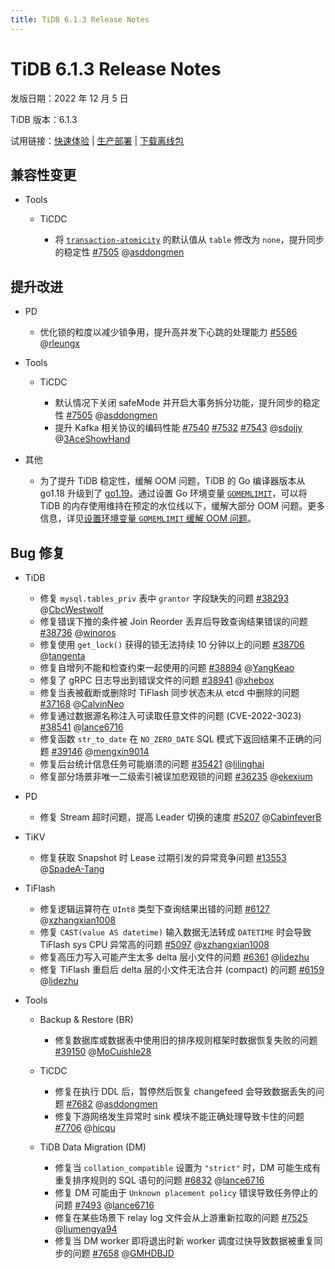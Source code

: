 ```yaml
---
title: TiDB 6.1.3 Release Notes
---
```


# TiDB 6.1.3 Release Notes

发版日期：2022 年 12 月 5 日

TiDB 版本：6.1.3

试用链接：[快速体验](https://docs.pingcap.com/zh/tidb/v6.1/quick-start-with-tidb) | [生产部署](https://docs.pingcap.com/zh/tidb/v6.1/production-deployment-using-tiup) | [下载离线包](https://cn.pingcap.com/product-community/?version=v6.1.3#version-list)

## 兼容性变更

- Tools

    - TiCDC

        - 将 [`transaction-atomicity`](/ticdc/ticdc-sink-to-mysql.md#sink-uri-配置-mysqltidb) 的默认值从 `table` 修改为 `none`，提升同步的稳定性 [#7505](https://github.com/pingcap/tiflow/issues/7505) @[asddongmen](https://github.com/asddongmen)

## 提升改进

- PD

    - 优化锁的粒度以减少锁争用，提升高并发下心跳的处理能力 [#5586](https://github.com/tikv/pd/issues/5586) @[rleungx](https://github.com/rleungx)

- Tools

    - TiCDC

        - 默认情况下关闭 safeMode 并开启大事务拆分功能，提升同步的稳定性 [#7505](https://github.com/pingcap/tiflow/issues/7505) @[asddongmen](https://github.com/asddongmen)
        - 提升 Kafka 相关协议的编码性能 [#7540](https://github.com/pingcap/tiflow/issues/7540) [#7532](https://github.com/pingcap/tiflow/issues/7532) [#7543](https://github.com/pingcap/tiflow/issues/7543) @[sdojjy](https://github.com/sdojjy) @[3AceShowHand](https://github.com/3AceShowHand)

- 其他

    - 为了提升 TiDB 稳定性，缓解 OOM 问题，TiDB 的 Go 编译器版本从 go1.18 升级到了 [go1.19](https://go.dev/doc/go1.19)。通过设置 Go 环境变量 [`GOMEMLIMIT`](https://pkg.go.dev/runtime@go1.19#hdr-Environment_Variables)，可以将 TiDB 的内存使用维持在预定的水位线以下，缓解大部分 OOM 问题。更多信息，详见[设置环境变量 `GOMEMLIMIT` 缓解 OOM 问题](/configure-memory-usage.md#设置环境变量-gomemlimit-缓解-oom-问题)。

## Bug 修复

+ TiDB

    - 修复 `mysql.tables_priv` 表中 `grantor` 字段缺失的问题 [#38293](https://github.com/pingcap/tidb/issues/38293) @[CbcWestwolf](https://github.com/CbcWestwolf)
    - 修复错误下推的条件被 Join Reorder 丢弃后导致查询结果错误的问题 [#38736](https://github.com/pingcap/tidb/issues/38736) @[winoros](https://github.com/winoros)
    - 修复使用 `get_lock()` 获得的锁无法持续 10 分钟以上的问题 [#38706](https://github.com/pingcap/tidb/issues/38706) @[tangenta](https://github.com/tangenta)
    - 修复自增列不能和检查约束一起使用的问题 [#38894](https://github.com/pingcap/tidb/issues/38894) @[YangKeao](https://github.com/YangKeao)
    - 修复了 gRPC 日志导出到错误文件的问题 [#38941](https://github.com/pingcap/tidb/issues/38941) @[xhebox](https://github.com/xhebox)
    - 修复当表被截断或删除时 TiFlash 同步状态未从 etcd 中删除的问题 [#37168](https://github.com/pingcap/tidb/issues/37168) @[CalvinNeo](https://github.com/CalvinNeo)
    - 修复通过数据源名称注入可读取任意文件的问题 (CVE-2022-3023) [#38541](https://github.com/pingcap/tidb/issues/38541) @[lance6716](https://github.com/lance6716)
    - 修复函数 `str_to_date` 在 `NO_ZERO_DATE` SQL 模式下返回结果不正确的问题 [#39146](https://github.com/pingcap/tidb/issues/39146) @[mengxin9014](https://github.com/mengxin9014)
    - 修复后台统计信息任务可能崩溃的问题 [#35421](https://github.com/pingcap/tidb/issues/35421) @[lilinghai](https://github.com/lilinghai)
    - 修复部分场景非唯一二级索引被误加悲观锁的问题 [#36235](https://github.com/pingcap/tidb/issues/36235) @[ekexium](https://github.com/ekexium)

- PD

    - 修复 Stream 超时问题，提高 Leader 切换的速度 [#5207](https://github.com/tikv/pd/issues/5207) @[CabinfeverB](https://github.com/CabinfeverB)

+ TiKV

    - 修复获取 Snapshot 时 Lease 过期引发的异常竞争问题 [#13553](https://github.com/tikv/tikv/issues/13553) @[SpadeA-Tang](https://github.com/SpadeA-Tang)

+ TiFlash

    - 修复逻辑运算符在 `UInt8` 类型下查询结果出错的问题 [#6127](https://github.com/pingcap/tiflash/issues/6127) @[xzhangxian1008](https://github.com/xzhangxian1008)
    - 修复 `CAST(value AS datetime)` 输入数据无法转成 `DATETIME` 时会导致 TiFlash sys CPU 异常高的问题 [#5097](https://github.com/pingcap/tiflash/issues/5097) @[xzhangxian1008](https://github.com/xzhangxian1008)
    - 修复高压力写入可能产生太多 delta 层小文件的问题 [#6361](https://github.com/pingcap/tiflash/issues/6361) @[lidezhu](https://github.com/lidezhu)
    - 修复 TiFlash 重启后 delta 层的小文件无法合并 (compact) 的问题 [#6159](https://github.com/pingcap/tiflash/issues/6159) @[lidezhu](https://github.com/lidezhu)

+ Tools

    + Backup & Restore (BR)

        - 修复数据库或数据表中使用旧的排序规则框架时数据恢复失败的问题 [#39150](https://github.com/pingcap/tidb/issues/39150) @[MoCuishle28](https://github.com/MoCuishle28)

    + TiCDC

        - 修复在执行 DDL 后，暂停然后恢复 changefeed 会导致数据丢失的问题 [#7682](https://github.com/pingcap/tiflow/issues/7682) @[asddongmen](https://github.com/asddongmen)
        - 修复下游网络发生异常时 sink 模块不能正确处理导致卡住的问题 [#7706](https://github.com/pingcap/tiflow/issues/7706) @[hicqu](https://github.com/hicqu)

    + TiDB Data Migration (DM)

        - 修复当 `collation_compatible` 设置为 `"strict"` 时，DM 可能生成有重复排序规则的 SQL 语句的问题 [#6832](https://github.com/pingcap/tiflow/issues/6832) @[lance6716](https://github.com/lance6716)
        - 修复 DM 可能由于 `Unknown placement policy` 错误导致任务停止的问题 [#7493](https://github.com/pingcap/tiflow/issues/7493) @[lance6716](https://github.com/lance6716)
        - 修复在某些场景下 relay log 文件会从上游重新拉取的问题 [#7525](https://github.com/pingcap/tiflow/issues/7525) @[liumengya94](https://github.com/liumengya94)
        - 修复当 DM worker 即将退出时新 worker 调度过快导致数据被重复同步的问题 [#7658](https://github.com/pingcap/tiflow/issues/7658) @[GMHDBJD](https://github.com/GMHDBJD)

